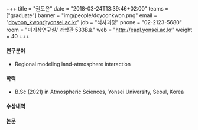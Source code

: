 +++
title = "권도윤"
date = "2018-03-24T13:39:46+02:00"
teams = ["graduate"]
banner = "img/people/doyoonkwon.png"
email = "doyoon_kwon@yonsei.ac.kr"
job = "석사과정"
phone = "02-2123-5680"
room = "미기상연구실/ 과학관 533B호"
web = "http://eapl.yonsei.ac.kr"
weight = 40
+++

#### 연구분야
 + Regional modeling land-atmosphere interaction

#### 학력
 + B.Sc (2021) in Atmospheric Sciences, Yonsei University, Seoul, Korea

#### 수상내역

#### 논문

